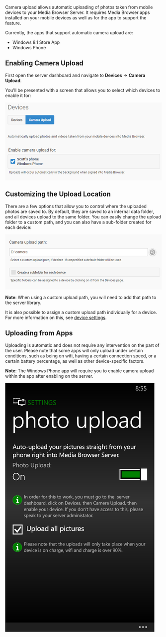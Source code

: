 Camera upload allows automatic uploading of photos taken from mobile devices to your Media Browser Server. It requires Media Browser apps installed on your mobile devices as well as for the app to support the feature.

Currently, the apps that support automatic camera upload are:

* Windows 8.1 Store App
* Windows Phone

## Enabling Camera Upload

First open the server dashboard and navigate to **Devices** -> **Camera Upload**.

You'll be presented with a screen that allows you to select which devices to enable it for:

![](images/server/cameraupload1.png)

## Customizing the Upload Location

There are a few options that allow you to control where the uploaded photos are saved to. By default, they are saved to an internal data folder, and all devices upload to the same folder. You can easily change the upload folder to a custom path, and you can also have a sub-folder created for each device:

![](images/server/cameraupload2.png)

**Note**: When using a custom upload path, you will need to add that path to the server library.

It is also possible to assign a custom upload path individually for a device. For more information on this, see [device settings](Devices).

## Uploading from Apps

Uploading is automatic and does not require any intervention on the part of the user. Please note that some apps will only upload under certain conditions, such as being on wifi, having a certain connection speed, or a certain battery percentage, as well as other device-specific factors. 

**Note**: The Windows Phone app will require you to enable camera upload within the app after enabling on the server.

![](images/server/cameraupload3.png)